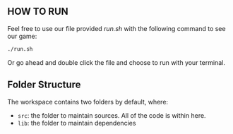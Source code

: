 ## HOW TO RUN

Feel free to use our file provided *run.sh* with the following command to see our game:
```sh
./run.sh
```
Or go ahead and double click the file and choose to run with your terminal.

## Folder Structure

The workspace contains two folders by default, where:

- `src`: the folder to maintain sources. All of the code is within here.
- `lib`: the folder to maintain dependencies
